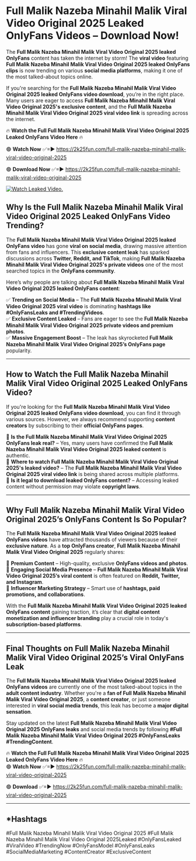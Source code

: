 # Full Malik Nazeba Minahil Malik Viral Video Original 2025 Leaked OnlyFans Videos – Download Now!

The **Full Malik Nazeba Minahil Malik Viral Video Original 2025 leaked OnlyFans** content has taken the internet by storm! The **viral video** featuring **Full Malik Nazeba Minahil Malik Viral Video Original 2025 leaked OnlyFans clips** is now trending on various **social media platforms**, making it one of the most talked-about topics online.  

If you're searching for the **Full Malik Nazeba Minahil Malik Viral Video Original 2025 leaked OnlyFans video download**, you’re in the right place. Many users are eager to access **Full Malik Nazeba Minahil Malik Viral Video Original 2025's exclusive content**, and the **Full Malik Nazeba Minahil Malik Viral Video Original 2025 viral video link** is spreading across the internet.  

🔥 **Watch the Full Full Malik Nazeba Minahil Malik Viral Video Original 2025 Leaked OnlyFans Video Here** 🔥  

🟢 **Watch Now** ✅=► https://2k25fun.com/full-malik-nazeba-minahil-malik-viral-video-original-2025

🟢 **Download Now** ✅=► https://2k25fun.com/full-malik-nazeba-minahil-malik-viral-video-original-2025

[![Watch Leaked Video.](https://miro.medium.com/v2/resize:fit:828/format:webp/1*cilzJN44JGOrTw9NJCrNHA.gif "Watch Leaked Video")](https://2k25fun.com/full-malik-nazeba-minahil-malik-viral-video-original-2025)

## **Why Is the Full Malik Nazeba Minahil Malik Viral Video Original 2025 Leaked OnlyFans Video Trending?**  

The **Full Malik Nazeba Minahil Malik Viral Video Original 2025 leaked OnlyFans video** has gone **viral on social media**, drawing massive attention from fans and influencers. This **exclusive content leak** has sparked discussions across **Twitter, Reddit, and TikTok**, making **Full Malik Nazeba Minahil Malik Viral Video Original 2025's private videos** one of the most searched topics in the **OnlyFans community**.  

Here’s why people are talking about **Full Malik Nazeba Minahil Malik Viral Video Original 2025 leaked OnlyFans content**:  

✅ **Trending on Social Media** – The **Full Malik Nazeba Minahil Malik Viral Video Original 2025 viral video** is dominating **hashtags like #OnlyFansLeaks and #TrendingVideos**.  
✅ **Exclusive Content Leaked** – Fans are eager to see the **Full Malik Nazeba Minahil Malik Viral Video Original 2025 private videos and premium photos**.  
✅ **Massive Engagement Boost** – The leak has skyrocketed **Full Malik Nazeba Minahil Malik Viral Video Original 2025’s OnlyFans page** popularity.  

---

## **How to Watch the Full Malik Nazeba Minahil Malik Viral Video Original 2025 Leaked OnlyFans Video?**  

If you're looking for the **Full Malik Nazeba Minahil Malik Viral Video Original 2025 leaked OnlyFans video download**, you can find it through various sources. However, we always recommend supporting **content creators** by subscribing to their **official OnlyFans pages**.  

🔹 **Is the Full Malik Nazeba Minahil Malik Viral Video Original 2025 OnlyFans leak real?** – Yes, many users have confirmed the **Full Malik Nazeba Minahil Malik Viral Video Original 2025 leaked content** is authentic.  
🔹 **Where to watch Full Malik Nazeba Minahil Malik Viral Video Original 2025's leaked video?** – The **Full Malik Nazeba Minahil Malik Viral Video Original 2025 viral video link** is being shared across multiple platforms.  
🔹 **Is it legal to download leaked OnlyFans content?** – Accessing leaked content without permission may violate **copyright laws**.  

---

## **Why Full Malik Nazeba Minahil Malik Viral Video Original 2025’s OnlyFans Content Is So Popular?**  

The **Full Malik Nazeba Minahil Malik Viral Video Original 2025 leaked OnlyFans videos** have attracted thousands of viewers because of their **exclusive nature**. As a **top OnlyFans creator**, **Full Malik Nazeba Minahil Malik Viral Video Original 2025** regularly shares:  

📌 **Premium Content** – High-quality, exclusive **OnlyFans videos and photos**.  
📌 **Engaging Social Media Presence** – **Full Malik Nazeba Minahil Malik Viral Video Original 2025’s viral content** is often featured on **Reddit, Twitter, and Instagram**.  
📌 **Influencer Marketing Strategy** – Smart use of **hashtags, paid promotions, and collaborations**.  

With the **Full Malik Nazeba Minahil Malik Viral Video Original 2025 leaked OnlyFans content** gaining traction, it’s clear that **digital content monetization and influencer branding** play a crucial role in today's **subscription-based platforms**.  

---

## **Final Thoughts on Full Malik Nazeba Minahil Malik Viral Video Original 2025’s Viral OnlyFans Leak**  

The **Full Malik Nazeba Minahil Malik Viral Video Original 2025 leaked OnlyFans videos** are currently one of the most talked-about topics in the **adult content industry**. Whether you're a **fan of Full Malik Nazeba Minahil Malik Viral Video Original 2025**, a **content creator**, or just someone interested in **viral social media trends**, this leak has become a **major digital sensation**.  

Stay updated on the latest **Full Malik Nazeba Minahil Malik Viral Video Original 2025 OnlyFans leaks** and social media trends by following **#Full Malik Nazeba Minahil Malik Viral Video Original 2025 #OnlyFansLeaks #TrendingContent**.  

🔥 **Watch the Full Full Malik Nazeba Minahil Malik Viral Video Original 2025 Leaked OnlyFans Video Here** 🔥  
🟢 **Watch Now** ✅=► https://2k25fun.com/full-malik-nazeba-minahil-malik-viral-video-original-2025

🟢 **Download** ✅=► https://2k25fun.com/full-malik-nazeba-minahil-malik-viral-video-original-2025

---

## *Hashtags
#Full Malik Nazeba Minahil Malik Viral Video Original 2025 #Full Malik Nazeba Minahil Malik Viral Video Original 2025Leaked #OnlyFansLeaked #ViralVideo #TrendingNow #OnlyFansModel #OnlyFansLeaks #SocialMediaMarketing #ContentCreator #ExclusiveContent  
